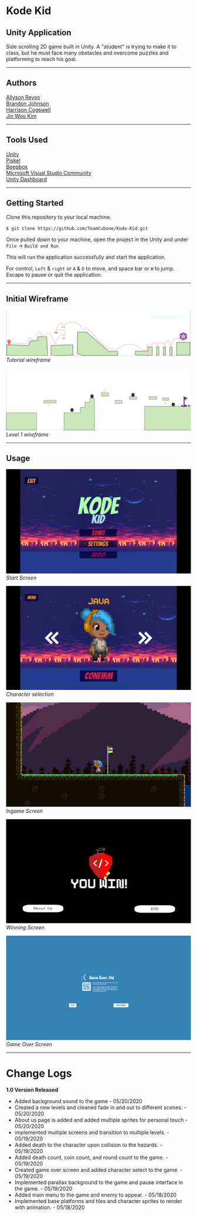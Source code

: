 # Kode Kid


## Unity Application
Side scrolling 2D game built in Unity. A "student" is trying to make it to class, but he must face many obstacles and overcome puzzles and platforming to reach his goal.

---
## Authors

[Allyson Reyes](https://github.com/areyes986)  
[Brandon Johnson](https://github.com/SplinterCel3000)  
[Harrison Cogswell](https://github.com/HCoggers)  
[Jin Woo Kim](https://github.com/Jinwoov)  


---

## Tools Used
[Unity](https://unity.com/)  
[Piskel](https://www.piskelapp.com/)  
[Beepbox](https://beepbox.co/)   
[Microsoft Visual Studio Community](https://visualstudio.microsoft.com/vs/community/)  
[Unity Dashboard](https://developer.cloud.unity3d.com/)  

---

## Getting Started

Clone this repository to your local machine.

```
$ git clone https://github.com/TeamCubone/Kode-Kid.git
```

Once pulled down to your machine, open the project in the Unity and under `File` -> `Build and Run`

This will run the application successfully and start the application. 

For control,
`Left` & `right` or `A` & `D` to move, and space bar or `W` to jump. Escape to pause or quit the application.

---
## Initial Wireframe

![Tutorial Level](./Assets/Tutorial.PNG)
*Tutorial wireframe*

![Level One](./Assets/level1.PNG)
*Level 1 wireframe*


---

## Usage
![Game Start](./Assets/Game-Start.png)
*Start Screen*

![Character](./Assets/Character.png)
*Character selection*

![In Game](./Assets/In-Game.png)
*Ingame Screen*

![Winning Screen](./Assets/Winning-Screen.png)
*Winning Screen*

![Game Over](./Assets/GameOver.png)
*Game Over Screen*


---
# Change Logs

**1.0 Version Released**
- Added background sound to the game - 05/20/2020
- Created a new levels and cleaned fade in and out to different scenes. - 05/20/2020
- About us page is added and added multiple sprites for personal touch - 05/20/2020
- implemented multiple screens and transition to multiple levels. - 05/19/2020
- Added death to the character upon collision to the hazards. - 05/19/2020
- Added death count, coin count, and round count to the game. - 05/19/2020
- Created game over screen and added character select to the game. - 05/19/2020
- Implemented parallax background to the game and pause interface in the game. - 05/19/2020
- Added main menu to the game and enemy to appear. - 05/18/2020
- Implemented base platforms and tiles and character sprites to render with animation. -  05/18/2020